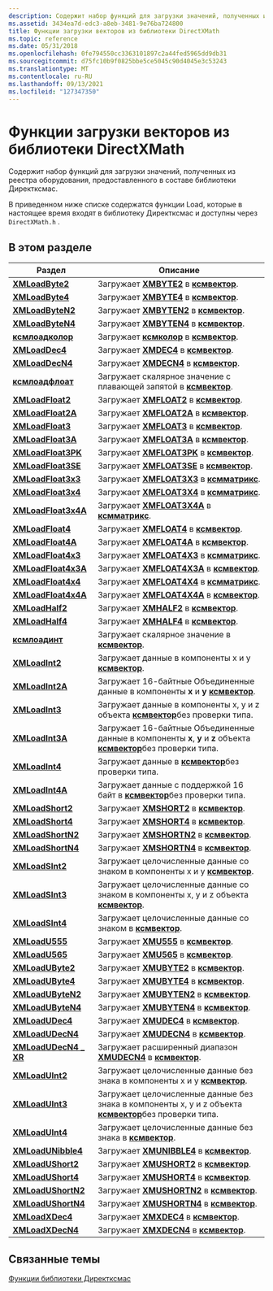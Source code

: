 ```yaml
---
description: Содержит набор функций для загрузки значений, полученных из реестра оборудования, предоставленного в составе библиотеки Директксмас.
ms.assetid: 3434ea7d-edc3-a8eb-3481-9e76ba724800
title: Функции загрузки векторов из библиотеки DirectXMath
ms.topic: reference
ms.date: 05/31/2018
ms.openlocfilehash: 0fe794550cc3363101897c2a44fed5965dd9db31
ms.sourcegitcommit: d75fc10b9f0825bbe5ce5045c90d4045e3c53243
ms.translationtype: MT
ms.contentlocale: ru-RU
ms.lasthandoff: 09/13/2021
ms.locfileid: "127347350"
---
```

# <a name="directxmath-library-vector-load-functions"></a>Функции загрузки векторов из библиотеки DirectXMath

Содержит набор функций для загрузки значений, полученных из реестра оборудования, предоставленного в составе библиотеки Директксмас.

В приведенном ниже списке содержатся функции Load, которые в настоящее время входят в библиотеку Директксмас и доступны через `DirectXMath.h` .

## <a name="in-this-section"></a>В этом разделе

| Раздел | Описание |
|-|-|
| [**XMLoadByte2**](/windows/win32/api/directxpackedvector/nf-directxpackedvector-xmloadbyte2) | Загружает [**XMBYTE2**](/windows/desktop/api/DirectXPackedVector/ns-directxpackedvector-xmbyte2) в [**ксмвектор**](xmvector-data-type.md). |
| [**XMLoadByte4**](/windows/win32/api/directxpackedvector/nf-directxpackedvector-xmloadbyte4) | Загружает [**XMBYTE4**](/windows/win32/api/directxpackedvector/ns-directxpackedvector-xmbyte4) в [**ксмвектор**](xmvector-data-type.md). |
| [**XMLoadByteN2**](/windows/win32/api/directxpackedvector/nf-directxpackedvector-xmloadbyten2) | Загружает [**XMBYTEN2**](/windows/desktop/api/DirectXPackedVector/ns-directxpackedvector-xmbyten2) в [**ксмвектор**](xmvector-data-type.md). |
| [**XMLoadByteN4**](/windows/win32/api/directxpackedvector/nf-directxpackedvector-xmloadbyten4) | Загружает [**XMBYTEN4**](/windows/win32/api/directxpackedvector/ns-directxpackedvector-xmbyten4) в [**ксмвектор**](xmvector-data-type.md). |
| [**ксмлоадколор**](/windows/win32/api/directxpackedvector/nf-directxpackedvector-xmloadcolor) | Загружает [**ксмколор**](/windows/desktop/api/DirectXPackedVector/ns-directxpackedvector-xmcolor) в [**ксмвектор**](xmvector-data-type.md). |
| [**XMLoadDec4**](/windows/win32/api/directxpackedvector/nf-directxpackedvector-xmloaddec4) | Загружает [**XMDEC4**](/windows/win32/api/directxpackedvector/ns-directxpackedvector-xmdec4) в [**ксмвектор**](xmvector-data-type.md). |
| [**XMLoadDecN4**](/windows/win32/api/directxpackedvector/nf-directxpackedvector-xmloaddecn4) | Загружает [**XMDECN4**](/windows/win32/api/directxpackedvector/ns-directxpackedvector-xmdecn4) в [**ксмвектор**](xmvector-data-type.md). |
| [**ксмлоадфлоат**](/windows/win32/api/directxmath/nf-directxmath-xmloadfloat) | Загружает скалярное значение с плавающей запятой в [**ксмвектор**](xmvector-data-type.md). |
| [**XMLoadFloat2**](/windows/win32/api/directxmath/nf-directxmath-xmloadfloat2) | Загружает [**XMFLOAT2**](/windows/win32/api/directxmath/ns-directxmath-xmfloat2) в [**ксмвектор**](xmvector-data-type.md). |
| [**XMLoadFloat2A**](/windows/win32/api/directxmath/nf-directxmath-xmloadfloat2a) | Загружает [**XMFLOAT2A**](/windows/win32/api/directxmath/ns-directxmath-xmfloat2) в [**ксмвектор**](xmvector-data-type.md). |
| [**XMLoadFloat3**](/windows/win32/api/directxmath/nf-directxmath-xmloadfloat3) | Загружает [**XMFLOAT3**](/windows/win32/api/directxmath/ns-directxmath-xmfloat3) в [**ксмвектор**](xmvector-data-type.md). |
| [**XMLoadFloat3A**](/windows/win32/api/directxmath/nf-directxmath-xmloadfloat3a) | Загружает [**XMFLOAT3A**](/windows/win32/api/directxmath/ns-directxmath-xmfloat3) в [**ксмвектор**](xmvector-data-type.md). |
| [**XMLoadFloat3PK**](/windows/win32/api/directxpackedvector/nf-directxpackedvector-xmloadfloat3pk) | Загружает [**XMFLOAT3PK**](/windows/win32/api/directxpackedvector/ns-directxpackedvector-xmfloat3pk) в [**ксмвектор**](xmvector-data-type.md). |
| [**XMLoadFloat3SE**](/windows/win32/api/directxpackedvector/nf-directxpackedvector-xmloadfloat3se) | Загружает [**XMFLOAT3SE**](/windows/win32/api/directxpackedvector/ns-directxpackedvector-xmfloat3se) в [**ксмвектор**](xmvector-data-type.md). |
| [**XMLoadFloat3x3**](/windows/win32/api/directxmath/nf-directxmath-xmloadfloat3x3) | Загружает [**XMFLOAT3X3**](/windows/win32/api/directxmath/ns-directxmath-xmfloat3x3) в [**ксмматрикс**](/windows/win32/api/directxmath/ns-directxmath-xmmatrix). |
| [**XMLoadFloat3x4**](/windows/win32/api/directxmath/nf-directxmath-xmloadfloat3x4) | Загружает [**XMFLOAT3X4**](/windows/win32/api/directxmath/ns-directxmath-xmfloat3x4) в [**ксмматрикс**](/windows/win32/api/directxmath/ns-directxmath-xmmatrix). |
| [**XMLoadFloat3x4A**](/windows/win32/api/directxmath/nf-directxmath-xmloadfloat3x4a) | Загружает [**XMFLOAT3X4A**](/windows/win32/api/directxmath/ns-directxmath-xmfloat3x4a) в [**ксмматрикс**](/windows/win32/api/directxmath/ns-directxmath-xmmatrix). |
| [**XMLoadFloat4**](/windows/win32/api/directxmath/nf-directxmath-xmloadfloat4) | Загружает [**XMFLOAT4**](/windows/win32/api/directxmath/ns-directxmath-xmfloat4) в [**ксмвектор**](xmvector-data-type.md). |
| [**XMLoadFloat4A**](/windows/win32/api/directxmath/nf-directxmath-xmloadfloat4a) | Загружает [**XMFLOAT4A**](/windows/win32/api/directxmath/ns-directxmath-xmfloat4) в [**ксмвектор**](xmvector-data-type.md). |
| [**XMLoadFloat4x3**](/windows/win32/api/directxmath/nf-directxmath-xmloadfloat4x3) | Загружает [**XMFLOAT4X3**](/windows/win32/api/directxmath/ns-directxmath-xmfloat4x3) в [**ксмматрикс**](/windows/win32/api/directxmath/ns-directxmath-xmmatrix). |
| [**XMLoadFloat4x3A**](/windows/win32/api/directxmath/nf-directxmath-xmloadfloat4x3a) | Загружает [**XMFLOAT4X3A**](/windows/win32/api/directxmath/ns-directxmath-xmfloat4x3a) в [**ксмвектор**](xmvector-data-type.md). |
| [**XMLoadFloat4x4**](/windows/win32/api/directxmath/nf-directxmath-xmloadfloat4x4) | Загружает [**XMFLOAT4X4**](/windows/win32/api/directxmath/ns-directxmath-xmfloat4x4) в [**ксмматрикс**](/windows/win32/api/directxmath/ns-directxmath-xmmatrix). |
| [**XMLoadFloat4x4A**](/windows/win32/api/directxmath/nf-directxmath-xmloadfloat4x4a) | Загружает [**XMFLOAT4X4A**](/previous-versions/windows/desktop/legacy/ee419623(v=vs.85)) в [**ксмвектор**](xmvector-data-type.md). |
| [**XMLoadHalf2**](/windows/win32/api/directxpackedvector/nf-directxpackedvector-xmloadhalf2) | Загружает [**XMHALF2**](/windows/desktop/api/DirectXPackedVector/ns-directxpackedvector-xmhalf2) в [**ксмвектор**](xmvector-data-type.md). |
| [**XMLoadHalf4**](/windows/win32/api/directxpackedvector/nf-directxpackedvector-xmloadhalf4) | Загружает [**XMHALF4**](/windows/desktop/api/DirectXPackedVector/ns-directxpackedvector-xmhalf4) в [**ксмвектор**](xmvector-data-type.md). |
| [**ксмлоадинт**](/windows/win32/api/directxmath/nf-directxmath-xmloadint) | Загружает скалярное значение в [**ксмвектор**](xmvector-data-type.md). |
| [**XMLoadInt2**](/windows/win32/api/directxmath/nf-directxmath-xmloadint2) | Загружает данные в компоненты x и y [**ксмвектор**](xmvector-data-type.md). |
| [**XMLoadInt2A**](/windows/win32/api/directxmath/nf-directxmath-xmloadint2a) | Загружает 16-байтные Объединенные данные в компоненты **x** и **y** [**ксмвектор**](xmvector-data-type.md). |
| [**XMLoadInt3**](/windows/win32/api/directxmath/nf-directxmath-xmloadint3) | Загружает данные в компоненты x, y и z объекта [**ксмвектор**](xmvector-data-type.md)без проверки типа. |
| [**XMLoadInt3A**](/windows/win32/api/directxmath/nf-directxmath-xmloadint3a) | Загружает 16-байтные Объединенные данные в компоненты **x**, **y** и **z** объекта [**ксмвектор**](xmvector-data-type.md)без проверки типа. |
| [**XMLoadInt4**](/windows/win32/api/directxmath/nf-directxmath-xmloadint4) | Загружает данные в [**ксмвектор**](xmvector-data-type.md)без проверки типа. |
| [**XMLoadInt4A**](/windows/win32/api/directxmath/nf-directxmath-xmloadint4a) | Загружает данные с поддержкой 16 байт в [**ксмвектор**](xmvector-data-type.md)без проверки типа. |
| [**XMLoadShort2**](/windows/win32/api/directxpackedvector/nf-directxpackedvector-xmloadshort2) | Загружает [**XMSHORT2**](/windows/desktop/api/DirectXPackedVector/ns-directxpackedvector-xmshort2) в [**ксмвектор**](xmvector-data-type.md). |
| [**XMLoadShort4**](/windows/win32/api/directxpackedvector/nf-directxpackedvector-xmloadshort4) | Загружает [**XMSHORT4**](/windows/desktop/api/DirectXPackedVector/ns-directxpackedvector-xmshort4) в [**ксмвектор**](xmvector-data-type.md). |
| [**XMLoadShortN2**](/windows/win32/api/directxpackedvector/nf-directxpackedvector-xmloadshortn2) | Загружает [**XMSHORTN2**](/windows/desktop/api/DirectXPackedVector/ns-directxpackedvector-xmshortn2) в [**ксмвектор**](xmvector-data-type.md). |
| [**XMLoadShortN4**](/windows/win32/api/directxpackedvector/nf-directxpackedvector-xmloadshortn4) | Загружает [**XMSHORTN4**](/windows/desktop/api/DirectXPackedVector/ns-directxpackedvector-xmshortn4) в [**ксмвектор**](xmvector-data-type.md). |
| [**XMLoadSInt2**](/windows/win32/api/directxmath/nf-directxmath-xmloadsint2) | Загружает целочисленные данные со знаком в компоненты x и y [**ксмвектор**](xmvector-data-type.md). |
| [**XMLoadSInt3**](/windows/win32/api/directxmath/nf-directxmath-xmloadsint3) | Загружает целочисленные данные со знаком в компоненты x, y и z объекта [**ксмвектор**](xmvector-data-type.md). |
| [**XMLoadSInt4**](/windows/win32/api/directxmath/nf-directxmath-xmloadsint4) | Загружает целочисленные данные со знаком в [**ксмвектор**](xmvector-data-type.md). |
| [**XMLoadU555**](/windows/win32/api/directxpackedvector/nf-directxpackedvector-xmloadu555) | Загружает [**XMU555**](/windows/win32/api/directxpackedvector/ns-directxpackedvector-xmu555) в [**ксмвектор**](xmvector-data-type.md). |
| [**XMLoadU565**](/windows/win32/api/directxpackedvector/nf-directxpackedvector-xmloadu565) | Загружает [**XMU565**](/windows/win32/api/directxpackedvector/ns-directxpackedvector-xmu565) в [**ксмвектор**](xmvector-data-type.md). |
| [**XMLoadUByte2**](/windows/win32/api/directxpackedvector/nf-directxpackedvector-xmloadubyte2) | Загружает [**XMUBYTE2**](/windows/desktop/api/DirectXPackedVector/ns-directxpackedvector-xmubyte2) в [**ксмвектор**](xmvector-data-type.md). |
| [**XMLoadUByte4**](/windows/win32/api/directxpackedvector/nf-directxpackedvector-xmloadubyte4) | Загружает [**XMUBYTE4**](/windows/win32/api/directxpackedvector/ns-directxpackedvector-xmubyte4) в [**ксмвектор**](xmvector-data-type.md). |
| [**XMLoadUByteN2**](/windows/win32/api/directxpackedvector/nf-directxpackedvector-xmloadubyten2) | Загружает [**XMUBYTEN2**](/windows/desktop/api/DirectXPackedVector/ns-directxpackedvector-xmubyten2) в [**ксмвектор**](xmvector-data-type.md). |
| [**XMLoadUByteN4**](/windows/win32/api/directxpackedvector/nf-directxpackedvector-xmloadubyten4) | Загружает [**XMUBYTEN4**](/windows/win32/api/directxpackedvector/ns-directxpackedvector-xmubyten4) в [**ксмвектор**](xmvector-data-type.md). |
| [**XMLoadUDec4**](/windows/win32/api/directxpackedvector/nf-directxpackedvector-xmloadudec4) | Загружает [**XMUDEC4**](/windows/win32/api/directxpackedvector/ns-directxpackedvector-xmudec4) в [**ксмвектор**](xmvector-data-type.md). |
| [**XMLoadUDecN4**](/windows/win32/api/directxpackedvector/nf-directxpackedvector-xmloadudecn4) | Загружает [**XMUDECN4**](/windows/win32/api/directxpackedvector/ns-directxpackedvector-xmudecn4) в [**ксмвектор**](xmvector-data-type.md). |
| [**XMLoadUDecN4 \_ XR**](/windows/win32/api/directxpackedvector/nf-directxpackedvector-xmloadudecn4_xr) | Загружает расширенный диапазон [**XMUDECN4**](/windows/win32/api/directxpackedvector/ns-directxpackedvector-xmudecn4) в [**ксмвектор**](xmvector-data-type.md). |
| [**XMLoadUInt2**](/windows/win32/api/directxmath/nf-directxmath-xmloaduint2) | Загружает целочисленные данные без знака в компоненты x и y [**ксмвектор**](xmvector-data-type.md). |
| [**XMLoadUInt3**](/windows/win32/api/directxmath/nf-directxmath-xmloaduint3) | Загружает целочисленные данные без знака в компоненты x, y и z объекта [**ксмвектор**](xmvector-data-type.md)без проверки типа. |
| [**XMLoadUInt4**](/windows/win32/api/directxmath/nf-directxmath-xmloaduint4) | Загружает целочисленные данные без знака в [**ксмвектор**](xmvector-data-type.md). |
| [**XMLoadUNibble4**](/windows/win32/api/directxpackedvector/nf-directxpackedvector-xmloadunibble4) | Загружает [**XMUNIBBLE4**](/windows/win32/api/directxpackedvector/ns-directxpackedvector-xmunibble4) в [**ксмвектор**](xmvector-data-type.md). |
| [**XMLoadUShort2**](/windows/win32/api/directxpackedvector/nf-directxpackedvector-xmloadushort2) | Загружает [**XMUSHORT2**](/windows/desktop/api/DirectXPackedVector/ns-directxpackedvector-xmushort2) в [**ксмвектор**](xmvector-data-type.md). |
| [**XMLoadUShort4**](/windows/win32/api/directxpackedvector/nf-directxpackedvector-xmloadushort4) | Загружает [**XMUSHORT4**](/windows/desktop/api/DirectXPackedVector/ns-directxpackedvector-xmushort4) в [**ксмвектор**](xmvector-data-type.md). |
| [**XMLoadUShortN2**](/windows/win32/api/directxpackedvector/nf-directxpackedvector-xmloadushortn2) | Загружает [**XMUSHORTN2**](/windows/desktop/api/DirectXPackedVector/ns-directxpackedvector-xmushortn2) в [**ксмвектор**](xmvector-data-type.md). |
| [**XMLoadUShortN4**](/windows/win32/api/directxpackedvector/nf-directxpackedvector-xmloadushortn4) | Загружает [**XMUSHORTN4**](/windows/desktop/api/DirectXPackedVector/ns-directxpackedvector-xmushortn4) в [**ксмвектор**](xmvector-data-type.md). |
| [**XMLoadXDec4**](/windows/win32/api/directxpackedvector/nf-directxpackedvector-xmloadxdec4) | Загружает [**XMXDEC4**](/windows/win32/api/directxpackedvector/ns-directxpackedvector-xmxdec4) в [**ксмвектор**](xmvector-data-type.md). |
| [**XMLoadXDecN4**](/windows/win32/api/directxpackedvector/nf-directxpackedvector-xmloadxdecn4) | Загружает [**XMXDECN4**](/windows/win32/api/directxpackedvector/ns-directxpackedvector-xmxdecn4) в [**ксмвектор**](xmvector-data-type.md). |

## <a name="related-topics"></a>Связанные темы
[Функции библиотеки Директксмас](ovw-xnamath-reference-functions.md)
